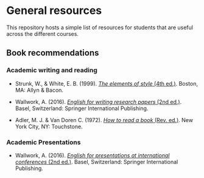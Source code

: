 # General resources

This repository hosts a simple list of resources for students that are useful across the different courses.

## Book recommendations

### Academic writing and reading

* Strunk, W., & White, E. B. (1999). [*The elements of style* (4th ed.)](https://www.amazon.de/Elements-Style-B-White/dp/020530902X/ref=sr_1_1?keywords=strunk+white&qid=1554104134&s=gateway&sr=8-1). Boston, MA: Allyn & Bacon.

* Wallwork, A. (2016). [*English for writing research papers* (2nd ed.)](https://www.amazon.de/English-Writing-Research-Papers-Academic/dp/B01JO334QK/ref=sr_1_fkmr0_1?keywords=andy+wallwork&qid=1554104165&s=gateway&sr=8-1-fkmr0). Basel, Switzerland: Springer International Publishing.

* Adler, M. J. & Van Doren C. (1972). [*How to read a book* (Rev. ed.)](https://www.amazon.de/How-Read-Book-Mortimer-Adler/dp/0671212095/ref=sr_1_1?keywords=how+to+read+a+book&qid=1554104187&s=gateway&sr=8-1). New York City, NY: Touchstone.

### Academic Presentations

* Wallwork, A. (2016). [*English for presentations at international conferences* (2nd ed.)](https://www.amazon.de/Presentations-International-Conferences-Academic-Research/dp/3319263285/ref=sr_1_fkmr0_1?keywords=andy+wallwork&qid=1554104154&s=gateway&sr=8-1-fkmr0). Basel, Switzerland: Springer International Publishing.
